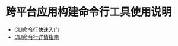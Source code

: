 # 跨平台应用构建命令行工具使用说明

-   [CLI命令行快速入门](https://gitee.com/arkui-x/cli/blob/master/README.md)
-   [CLI命令行详情指南](https://gitee.com/arkui-x/cli/blob/master/cli/README.md)

